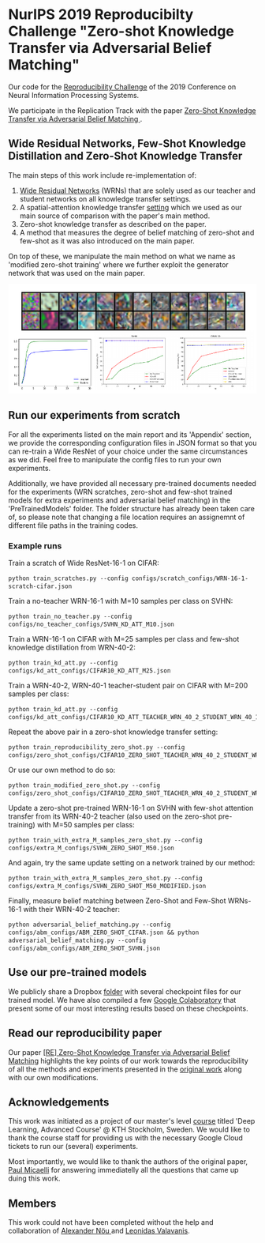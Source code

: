 # NurIPS 2019 Reproducibilty Challenge "Zero-shot Knowledge Transfer via Adversarial Belief Matching"

Our code for the [Reproducibility Challenge](https://openreview.net/group?id=NeurIPS.cc/2019/Reproducibility_Challenge) of the 2019 Conference on Neural Information Processing Systems.

We participate in the Replication Track with the paper [Zero-Shot Knowledge Transfer via Adversarial Belief Matching
](https://arxiv.org/abs/1905.09768). 

## Wide Residual Networks, Few-Shot Knowledge Distillation and Zero-Shot Knowledge Transfer

The main steps of this work include re-implementation of:

1. [Wide Residual Networks](https://arxiv.org/abs/1605.07146) (WRNs) that are solely used as our teacher and student networks on all knowledge transfer settings. 
2. A spatial-attention knowledge transfer [setting](https://arxiv.org/abs/1612.03928) which we used as our main source of comparison with the paper's main method.  
3. Zero-shot knowledge transfer as described on the paper.
4. A method that measures the degree of belief matching of zero-shot and few-shot as it was also introduced on the main paper. 

On top of these, we manipulate the main method on what we name as 'modified zero-shot training' where we further exploit the generator network that was used on the main paper. 

![](figs/overview.png?raw=true)


## Run our experiments from scratch

For all the experiments listed on the main report and its 'Appendix' section, we provide the corresponding configuration files in JSON format so that you can re-train a Wide ResNet of your choice under the same circumstances as we did. 
Feel free to manipulate the config files to run your own experiments. 

Additionally, we have provided all necessary pre-trained documents needed for the experiments (WRN scratches, zero-shot and few-shot trained models for extra experiments and adversarial belief matching) in the 'PreTrainedModels' folder.  The folder structure has already been taken care of, so please note that changing a file location requires an assignemnt of different file paths in the training codes. 

### Example runs

Train a scratch of Wide ResNet-16-1 on CIFAR: 
```
python train_scratches.py --config configs/scratch_configs/WRN-16-1-scratch-cifar.json
```

Train a no-teacher WRN-16-1 with M=10 samples per class on SVHN:
```
python train_no_teacher.py --config configs/no_teacher_configs/SVHN_KD_ATT_M10.json
```

Train a WRN-16-1 on CIFAR with M=25 samples per class and few-shot knowledge distillation from WRN-40-2:
```
python train_kd_att.py --config configs/kd_att_configs/CIFAR10_KD_ATT_M25.json
```

Train a WRN-40-2, WRN-40-1 teacher-student pair on CIFAR with M=200 samples per class:

```
python train_kd_att.py --config configs/kd_att_configs/CIFAR10_KD_ATT_TEACHER_WRN_40_2_STUDENT_WRN_40_1.json
```

Repeat the above pair in a zero-shot knowledge transfer setting:

```
python train_reproducibility_zero_shot.py --config configs/zero_shot_configs/CIFAR10_ZERO_SHOT_TEACHER_WRN_40_2_STUDENT_WRN_40_1.json
```

Or use our own method to do so:
```
python train_modified_zero_shot.py --config configs/zero_shot_configs/CIFAR10_ZERO_SHOT_TEACHER_WRN_40_2_STUDENT_WRN_40_1.json
```

Update a zero-shot pre-trained WRN-16-1 on SVHN with few-shot attention transfer from its WRN-40-2 teacher (also used on the zero-shot pre-training) with M=50 samples per class:

```
python train_with_extra_M_samples_zero_shot.py --config configs/extra_M_configs/SVHN_ZERO_SHOT_M50.json
```

And again, try the same update setting on a network trained by our method:
```
python train_with_extra_M_samples_zero_shot.py --config configs/extra_M_configs/SVHN_ZERO_SHOT_M50_MODIFIED.json
```

Finally, measure belief matching between Zero-Shot and Few-Shot WRNs-16-1 with their WRN-40-2 teacher:
```
python adversarial_belief_matching.py --config configs/abm_configs/ABM_ZERO_SHOT_CIFAR.json && python adversarial_belief_matching.py --config configs/abm_configs/ABM_ZERO_SHOT_SVHN.json
``` 

## Use our pre-trained models 

We publicly share a Dropbox [folder](https://www.dropbox.com/sh/xuk69az4dlw26uu/AAAG2v_tgXrivL_dSHd486a9a?dl=0) with several checkpoint files for our trained model. We have also compiled a few [Google Colaboratory](colab.research.google.com) that present some of our most interesting results based on these checkpoints.   

## Read our reproducibility paper

Our paper [[RE] Zero-Shot Knowledge Transfer via Adversarial Belief Matching]() highlights the key points of our work towards the reproducibility of all the methods and experiments presented in the [original work](https://arxiv.org/abs/1905.09768) along with our own modifications. 

## Acknowledgements

This work was initiated as a project of our master's level [course](https://www.kth.se/student/kurser/kurs/DD2412?l=en) titled 'Deep Learning, Advanced Course' @ KTH Stockholm, Sweden. We would like to thank the course staff for providing us with the necessary Google Cloud tickets to run our (several) experiments. 

Most importantly, we would like to thank the authors of the original paper, [Paul Micaelli](https://github.com/polo5) for answering immediatelly all the questions that came up duing this work. 

## Members

This work could not have been completed without the help and collaboration of [Alexander Nöu
](https://github.com/AlexLacson) and [Leonidas Valavanis](https://github.com/valavanisleonidas).   
